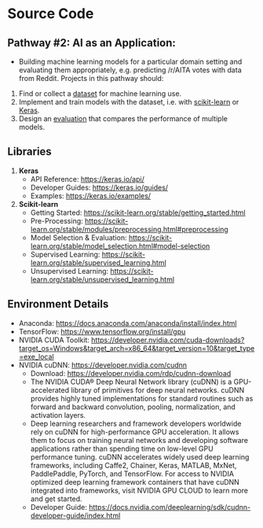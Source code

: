 # Source Code

## Pathway #2: AI as an Application: 
- Building machine learning models for a particular domain setting and evaluating them appropriately, e.g. predicting /r/AITA votes with data from Reddit. Projects in this pathway should:
1. Find or collect a [dataset](../datasets) for machine learning use.
2. Implement and train models with the dataset, i.e. with [scikit-learn](https://scikit-learn.org/) or [Keras](https://keras.io/).
3. Design an [evaluation](evaluations) that compares the performance of multiple models.

## Libraries
1. **Keras**
   - API Reference: https://keras.io/api/
   - Developer Guides: https://keras.io/guides/
   - Examples: https://keras.io/examples/
2. **Scikit-learn**
   - Getting Started: https://scikit-learn.org/stable/getting_started.html
   - Pre-Processing: https://scikit-learn.org/stable/modules/preprocessing.html#preprocessing
   - Model Selection & Evaluation: https://scikit-learn.org/stable/model_selection.html#model-selection
   - Supervised Learning: https://scikit-learn.org/stable/supervised_learning.html
   - Unsupervised Learning: https://scikit-learn.org/stable/unsupervised_learning.html

## Environment Details
- Anaconda: https://docs.anaconda.com/anaconda/install/index.html
- TensorFlow: https://www.tensorflow.org/install/gpu
- NVIDIA CUDA Toolkit: https://developer.nvidia.com/cuda-downloads?target_os=Windows&target_arch=x86_64&target_version=10&target_type=exe_local
- NVIDIA cuDNN: https://developer.nvidia.com/cudnn
  - Download: https://developer.nvidia.com/rdp/cudnn-download
  - The NVIDIA CUDA® Deep Neural Network library (cuDNN) is a GPU-accelerated library of primitives for deep neural networks. cuDNN provides highly tuned implementations for standard routines such as forward and backward convolution, pooling, normalization, and activation layers. 
  - Deep learning researchers and framework developers worldwide rely on cuDNN for high-performance GPU acceleration. It allows them to focus on training neural networks and developing software applications rather than spending time on low-level GPU performance tuning. cuDNN accelerates widely used deep learning frameworks, including Caffe2, Chainer, Keras, MATLAB, MxNet, PaddlePaddle, PyTorch, and TensorFlow. For access to NVIDIA optimized deep learning framework containers that have cuDNN integrated into frameworks, visit NVIDIA GPU CLOUD to learn more and get started.
  - Developer Guide: https://docs.nvidia.com/deeplearning/sdk/cudnn-developer-guide/index.html

